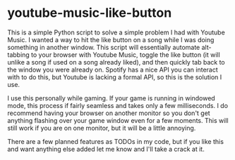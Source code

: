 # youtube-music-like-button

This is a simple Python script to solve a simple problem I had with Youtube Music.  I wanted a way to hit the like button on a song while I was doing something in another window.  This script will essentially automate alt-tabbing to your browser with Youtube Music, toggle the like button (it will unlike a song if used on a song already liked), and then quickly tab back to the window you were already on.  Spotify has a nice API you can interact with to do this, but Youtube is lacking a formal API, so this is the solution I use.

I use this personally while gaming.  If your game is running in windowed mode, this process if fairly seamless and takes only a few milliseconds.  I do recommend having your browser on another monitor so you don't get anything flashing over your game window even for a few moments.  This will still work if you are on one monitor, but it will be a little annoying.

There are a few planned features as TODOs in my code, but if you like this and want anything else added let me know and I'll take a crack at it.
